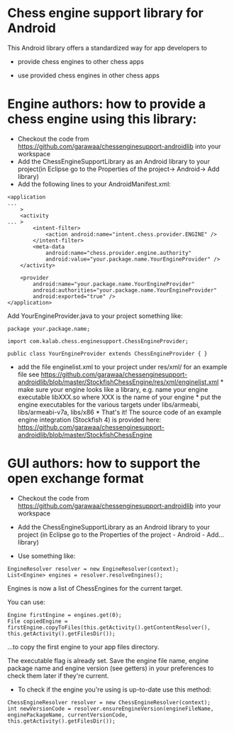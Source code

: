 # Chess engine support library for Android

This Android library offers a standardized way for app developers to

* provide chess engines to other chess apps

* use provided chess engines in other chess apps

# Engine authors: how to provide a chess engine using this library:

* Checkout the code from https://github.com/garawaa/chessenginesupport-androidlib into your workspace
* Add the ChessEngineSupportLibrary as an Android library to your project(in Eclipse go to the Properties of the project-> Android-> Add library)
* Add the following lines to your AndroidManifest.xml:
``` ...
<application
...
    >
    <activity
... >
        <intent-filter>
            <action android:name="intent.chess.provider.ENGINE" />
        </intent-filter>
        <meta-data
            android:name="chess.provider.engine.authority"
            android:value="your.package.name.YourEngineProvider" />
    </activity>

    <provider
        android:name="your.package.name.YourEngineProvider"
        android:authorities="your.package.name.YourEngineProvider"
        android:exported="true" />
</application>
 ```
Add YourEngineProvider.java to your project something like: 
``` ...
package your.package.name;

import com.kalab.chess.enginesupport.ChessEngineProvider;

public class YourEngineProvider extends ChessEngineProvider { } 
 ```
* add the file enginelist.xml to your project under res/xml/ for an example file see https://github.com/garawaa/chessenginesupport-androidlib/blob/master/StockfishChessEngine/res/xml/enginelist.xml * make sure your engine looks like a library, e.g. name your engine executable libXXX.so where XXX is the name of your engine * put the engine executables for the various targets under libs/armeabi, libs/armeabi-v7a, libs/x86 * That's it! 
The source code of an example engine integration (Stockfish 4) is provided here: https://github.com/garawaa/chessenginesupport-androidlib/blob/master/StockfishChessEngine

# GUI authors: how to support the open exchange format
* Checkout the code from https://github.com/garawaa/chessenginesupport-androidlib into your workspace
* Add the ChessEngineSupportLibrary as an Android library to your project (in Eclipse go to the Properties of the project - Android - Add... library)

* Use something like: 
``` ...
EngineResolver resolver = new EngineResolver(context); 
List<Engine> engines = resolver.resolveEngines();
 ```
Engines is now a list of ChessEngines for the current target. 

You can use: 
``` ...
Engine firstEngine = engines.get(0); 
File copiedEngine = firstEngine.copyToFiles(this.getActivity().getContentResolver(), this.getActivity().getFilesDir()); 
 ```
...to copy the first engine to your app files directory. 

The executable flag is already set. Save the engine file name, engine package name and engine version (see getters) in your preferences to check them later if they're current.

* To check if the engine you're using is up-to-date use this method: 
``` ...
ChessEngineResolver resolver = new ChessEngineResolver(context); 
int newVersionCode = resolver.ensureEngineVersion(engineFileName, enginePackageName, currentVersionCode, this.getActivity().getFilesDir());
 ```
